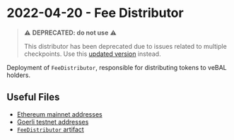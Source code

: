 # 2022-04-20 - Fee Distributor

> ⚠️ **DEPRECATED: do not use** ⚠️
>
> This distributor has been deprecated due to issues related to multiple checkpoints. Use this [updated version](../../20220714-fee-distributor-v2) instead.

Deployment of `FeeDistributor`, responsible for distributing tokens to veBAL holders.

## Useful Files

- [Ethereum mainnet addresses](./output/mainnet.json)
- [Goerli testnet addresses](./output/goerli.json)
- [`FeeDistributor` artifact](./artifact/FeeDistributor.json)

